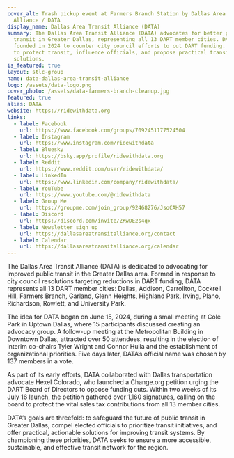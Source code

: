 ```yaml
---
cover_alt: Trash pickup event at Farmers Branch Station by Dallas Area Transit
  Alliance / DATA
display_name: Dallas Area Transit Alliance (DATA)
summary: The Dallas Area Transit Alliance (DATA) advocates for better public
  transit in Greater Dallas, representing all 13 DART member cities. DATA was
  founded in 2024 to counter city council efforts to cut DART funding. DATA aims
  to protect transit, influence officials, and propose practical transit
  solutions.
is_featured: true
layout: stlc-group
name: data-dallas-area-transit-alliance
logo: /assets/data-logo.png
cover_photo: /assets/data-farmers-branch-cleanup.jpg
featured: true
alias: DATA
website: https://ridewithdata.org
links:
  - label: Facebook
    url: https://www.facebook.com/groups/7092451177524504
  - label: Instagram
    url: https://www.instagram.com/ridewithdata
  - label: Bluesky
    url: https://bsky.app/profile/ridewithdata.org
  - label: Reddit
    url: https://www.reddit.com/user/ridewithdata/
  - label: LinkedIn
    url: https://www.linkedin.com/company/ridewithdata/
  - label: YouTube
    url: https://www.youtube.com/@ridewithdata
  - label: Group Me
    url: https://groupme.com/join_group/92468276/JsoCAH57
  - label: Discord
    url: https://discord.com/invite/ZKwDE2s4qx
  - label: Newsletter sign up
    url: https://dallasareatransitalliance.org/contact
  - label: Calendar
    url: https://dallasareatransitalliance.org/calendar
---
```

The Dallas Area Transit Alliance (DATA) is dedicated to advocating for improved public transit in the Greater Dallas area. Formed in response to city council resolutions targeting reductions in DART funding, DATA represents all 13 DART member cities: Dallas, Addison, Carrollton, Cockrell Hill, Farmers Branch, Garland, Glenn Heights, Highland Park, Irving, Plano, Richardson, Rowlett, and University Park.

The idea for DATA began on June 15, 2024, during a small meeting at Cole Park in Uptown Dallas, where 15 participants discussed creating an advocacy group. A follow-up meeting at the Metropolitan Building in Downtown Dallas, attracted over 50 attendees, resulting in the election of interim co-chairs Tyler Wright and Connor Hulla and the establishment of organizational priorities. Five days later, DATA’s official name was chosen by 137 members in a vote.

As part of its early efforts, DATA collaborated with Dallas transportation advocate Hexel Colorado, who launched a Change.org petition urging the DART Board of Directors to oppose funding cuts. Within two weeks of its July 16 launch, the petition gathered over 1,160 signatures, calling on the board to protect the vital sales tax contributions from all 13 member cities.

DATA’s goals are threefold: to safeguard the future of public transit in Greater Dallas, compel elected officials to prioritize transit initiatives, and offer practical, actionable solutions for improving transit systems. By championing these priorities, DATA seeks to ensure a more accessible, sustainable, and effective transit network for the region.